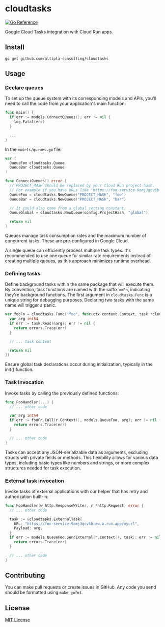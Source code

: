 
# cloudtasks

[![Go Reference](https://pkg.go.dev/badge/github.com/altipla-consulting/cloudtasks.svg)](https://pkg.go.dev/github.com/altipla-consulting/cloudtasks)

Google Cloud Tasks integration with Cloud Run apps.


## Install

```shell
go get github.com/altipla-consulting/cloudtasks
```


## Usage

### Declare queues

To set up the queue system with its corresponding models and APIs, you'll need to call the code from your application's main function:

```go
func main() {
  if err := models.ConnectQueues(); err != nil {
    log.Fatal(err)
  }

  ...
}
```

In the `models/queues.go` file:

```go
var (
  QueueFoo cloudtasks.Queue
  QueueBar cloudtasks.Queue
)

func ConnectQueues() error {
  // PROJECT_HASH should be replaced by your Cloud Run project hash.
  // For example if you have URLs like "https://foo-service-9omj3qcv6b-ew.a.run.app/" the hash will be "9omj3qcv6b".
  QueueFoo = cloudtasks.NewQueue("PROJECT_HASH", "foo")
  QueueBar = cloudtasks.NewQueue("PROJECT_HASH", "bar")

  // It could also come from a global setting constant.
  QueueGlobal = cloudtasks.NewQueue(config.ProjectHash, "global")

  return nil
}
```

Queues manage task consumption rates and the maximum number of concurrent tasks. These are pre-configured in Google Cloud.

A single queue can efficiently process multiple task types. It's recommended to use one queue for similar rate requirements instead of creating multiple queues, as this approach minimizes runtime overhead.


### Defining tasks

Define background tasks within the same package that will execute them. By convention, task functions are named with the suffix `xxFn`, indicating they're background functions. The first argument in `cloudtasks.Func` is a unique string for debugging purposes. Declaring two tasks with the same name will trigger a panic.

```go
var fooFn = cloudtasks.Func("foo", func(ctx context.Context, task *cloudtasks.Task) error {
  var arg int64
  if err := task.Read(&arg); err != nil {
    return errors.Trace(err)
  }

  // ... task content

  return nil
})
```

Ensure global task declarations occur during initialization, typically in the init() function.


### Task Invocation

Invoke tasks by calling the previously defined functions:

```go
func FooHandler(...) {
  // ... other code

  var arg int64
  if err := fooFn.Call(r.Context(), models.QueueFoo, arg); err != nil {
    return errors.Trace(err)
  }

  // ... other code
}
```

Tasks can accept any JSON-serializable data as arguments, excluding structs with private fields or methods. This flexibility allows for various data types, including basic types like numbers and strings, or more complex structures needed for task execution.


### External task invocation

Invoke tasks of external applications with our helper that has retry and authorization built-in:

```go
func FooHandler(w http.ResponseWriter, r *http.Request) error {
  // ... other code

  task := &cloudtasks.ExternalTask{
    URL: "https://foo-service-9omj3qcv6b-ew.a.run.app/myurl",
    Payload: arg,
  }
  if err := models.QueueFoo.SendExternal(r.Context(), task); err != nil {
    return errors.Trace(err)
  }

  // ... other code
}
```


## Contributing

You can make pull requests or create issues in GitHub. Any code you send should be formatted using `make gofmt`.


## License

[MIT License](LICENSE)
